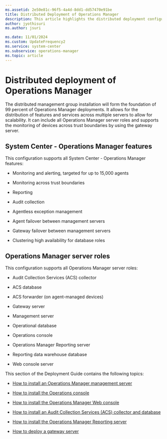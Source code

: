 ```yaml
---
ms.assetid: 2e50e81c-96f5-4a4d-8dd1-dd57470e91be
title: Distributed Deployment of Operations Manager
description: This article highlights the distributed deployment configuration of Operations Manager and references each role to install.
author: jyothisuri
ms.author: jsuri

ms.date: 11/01/2024
ms.custom: UpdateFrequency2
ms.service: system-center
ms.subservice: operations-manager
ms.topic: article
---
```


# Distributed deployment of Operations Manager



The distributed management group installation will form the foundation of 99 percent of Operations Manager deployments. It allows for the distribution of features and services across multiple servers to allow for scalability. It can include all Operations Manager server roles and supports the monitoring of devices across trust boundaries by using the gateway server.

## System Center - Operations Manager features

This configuration supports all System Center - Operations Manager features:

- Monitoring and alerting, targeted for up to 15,000 agents

- Monitoring across trust boundaries

- Reporting

- Audit collection

- Agentless exception management

- Agent failover between management servers

- Gateway failover between management servers

- Clustering high availability for database roles

## Operations Manager server roles

This configuration supports all Operations Manager server roles:

- Audit Collection Services (ACS) collector

- ACS database

- ACS forwarder (on agent-managed devices)

- Gateway server

- Management server

- Operational database

- Operations console

- Operations Manager Reporting server

- Reporting data warehouse database

- Web console server

This section of the Deployment Guide contains the following topics:

- [How to install an Operations Manager management server](deploy-install-mgmt-server.md)

- [How to install the Operations console](deploy-install-ops-console.md)

- [How to install the Operations Manager Web console](deploy-install-web-console.md)

- [How to install an Audit Collection Services (ACS) collector and database](deploy-install-acs.md)

- [How to install the Operations Manager Reporting server](deploy-install-reporting-server.md)

- [How to deploy a gateway server](deploy-install-gateway-server.md)
